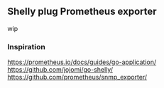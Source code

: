 ## Shelly plug Prometheus exporter ##

wip

### Inspiration ###
https://prometheus.io/docs/guides/go-application/
https://github.com/jojomi/go-shelly/
https://github.com/prometheus/snmp_exporter/
